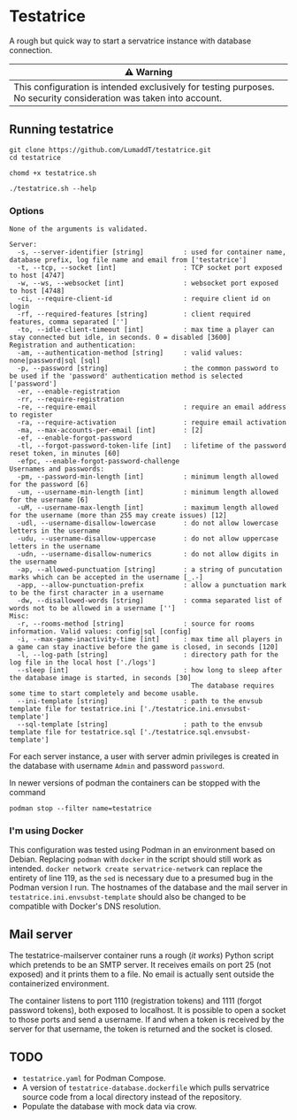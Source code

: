 # Testatrice

A rough but quick way to start a servatrice instance with database connection.

| ⚠️ Warning                                                                                                         |
|--------------------------------------------------------------------------------------------------------------------|
| This configuration is intended exclusively for testing purposes. No security consideration was taken into account. |

## Running testatrice

```
git clone https://github.com/LumaddT/testatrice.git
cd testatrice

chomd +x testatrice.sh

./testatrice.sh --help
```

### Options

```
None of the arguments is validated.

Server:
  -s, --server-identifier [string]          : used for container name, database prefix, log file name and email from ['testatrice']
  -t, --tcp, --socket [int]                 : TCP socket port exposed to host [4747]
  -w, --ws, --websocket [int]               : websocket port exposed to host [4748]
  -ci, --require-client-id                  : require client id on login
  -rf, --required-features [string]         : client required features, comma separated ['']
  -to, --idle-client-timeout [int]          : max time a player can stay connected but idle, in seconds. 0 = disabled [3600]
Registration and authentication:
  -am, --authentication-method [string]     : valid values: none|password|sql [sql]
  -p, --password [string]                   : the common password to be used if the 'password' authentication method is selected ['password']
  -er, --enable-registration
  -rr, --require-registration
  -re, --require-email                      : require an email address to register
  -ra, --require-activation                 : require email activation
  -ma, --max-accounts-per-email [int]       : [2]
  -ef, --enable-forgot-password
  -tl, --forgot-password-token-life [int]   : lifetime of the password reset token, in minutes [60]
  -efpc, --enable-forgot-password-challenge
Usernames and passwords:
  -pm, --password-min-length [int]          : minimum length allowed for the password [6]
  -um, --username-min-length [int]          : minimum length allowed for the username [6]
  -uM, --username-max-length [int]          : maximum length allowed for the username (more than 255 may create issues) [12]
  -udl, --username-disallow-lowercase       : do not allow lowercase letters in the username
  -udu, --username-disallow-uppercase       : do not allow uppercase letters in the username
  -udn, --username-disallow-numerics        : do not allow digits in the username
  -ap, --allowed-punctuation [string]       : a string of puncutation marks which can be accepted in the username [_.-]
  -app, --allow-punctuation-prefix          : allow a punctuation mark to be the first character in a username
  -dw, --disallowed-words [string]          : comma separated list of words not to be allowed in a username ['']
Misc:
  -r, --rooms-method [string]               : source for rooms information. Valid values: config|sql [config]
  -i, --max-game-inactivity-time [int]      : max time all players in a game can stay inactive before the game is closed, in seconds [120]
  -l, --log-path [string]                   : directory path for the log file in the local host ['./logs']
  --sleep [int]                             : how long to sleep after the database image is started, in seconds [30]
                                              The database requires some time to start completely and become usable.
  --ini-template [string]                   : path to the envsub template file for testatrice.ini ['./testatrice.ini.envsubst-template']
  --sql-template [string]                   : path to the envsub template file for testatrice.sql ['./testatrice.sql.envsubst-template']
```

For each server instance, a user with server admin privileges is created in the database with username `Admin` and
password `password`.

In newer versions of podman the containers can be stopped with the command

```
podman stop --filter name=testatrice
```

### I'm using Docker

This configuration was tested using Podman in an environment based on Debian.
Replacing `podman` with `docker` in the script should still work as intended. `docker network create servatrice-network`
can replace the entirety of line 119, as the `sed` is necessary due to a presumed bug in the Podman version I run.
The hostnames of the database and the mail server in `testatrice.ini.envsubst-template` should also be changed to be
compatible with Docker's DNS resolution.

## Mail server

The testatrice-mailserver container runs a rough (_it works_) Python script which pretends to be an SMTP server. It
receives emails on port 25 (not exposed) and it prints them to a file. No email is actually sent outside the
containerized environment.

The container listens to port 1110 (registration tokens) and 1111 (forgot password tokens), both exposed to localhost.
It is possible to open a socket to those ports and send a username. If and when a token is received by the server for
that username, the token is returned and the socket is closed.

## TODO

* `testatrice.yaml` for Podman Compose.
* A version of `testatrice-database.dockerfile` which pulls servatrice source code from a local directory instead of the
  repository.
* Populate the database with mock data via crow.
